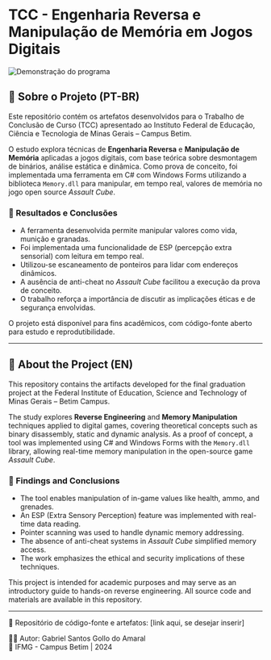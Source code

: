 # TCC - Engenharia Reversa e Manipulação de Memória em Jogos Digitais

![Demonstração do programa](https://github.com/gabrielgollo/AssaultCubeTrainer/blob/main/media/poc-demo-with-ac.gif)

## 📌 Sobre o Projeto (PT-BR)

Este repositório contém os artefatos desenvolvidos para o Trabalho de Conclusão de Curso (TCC) apresentado ao Instituto Federal de Educação, Ciência e Tecnologia de Minas Gerais – Campus Betim.

O estudo explora técnicas de **Engenharia Reversa** e **Manipulação de Memória** aplicadas a jogos digitais, com base teórica sobre desmontagem de binários, análise estática e dinâmica. Como prova de conceito, foi implementada uma ferramenta em C# com Windows Forms utilizando a biblioteca `Memory.dll` para manipular, em tempo real, valores de memória no jogo open source *Assault Cube*.

### 🧪 Resultados e Conclusões

- A ferramenta desenvolvida permite manipular valores como vida, munição e granadas.
- Foi implementada uma funcionalidade de ESP (percepção extra sensorial) com leitura em tempo real.
- Utilizou-se escaneamento de ponteiros para lidar com endereços dinâmicos.
- A ausência de anti-cheat no *Assault Cube* facilitou a execução da prova de conceito.
- O trabalho reforça a importância de discutir as implicações éticas e de segurança envolvidas.

O projeto está disponível para fins acadêmicos, com código-fonte aberto para estudo e reprodutibilidade.

---

## 📌 About the Project (EN)

This repository contains the artifacts developed for the final graduation project at the Federal Institute of Education, Science and Technology of Minas Gerais – Betim Campus.

The study explores **Reverse Engineering** and **Memory Manipulation** techniques applied to digital games, covering theoretical concepts such as binary disassembly, static and dynamic analysis. As a proof of concept, a tool was implemented using C# and Windows Forms with the `Memory.dll` library, allowing real-time memory manipulation in the open-source game *Assault Cube*.

### 🧪 Findings and Conclusions

- The tool enables manipulation of in-game values like health, ammo, and grenades.
- An ESP (Extra Sensory Perception) feature was implemented with real-time data reading.
- Pointer scanning was used to handle dynamic memory addressing.
- The absence of anti-cheat systems in *Assault Cube* simplified memory access.
- The work emphasizes the ethical and security implications of these techniques.

This project is intended for academic purposes and may serve as an introductory guide to hands-on reverse engineering. All source code and materials are available in this repository.

---

📁 Repositório de código-fonte e artefatos: [link aqui, se desejar inserir]

🧑‍🎓 Autor: Gabriel Santos Gollo do Amaral  
🏫 IFMG - Campus Betim | 2024
